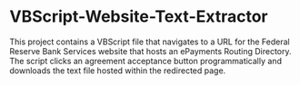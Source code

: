 # VBScript-Website-Text-Extractor
This project contains a VBScript file that navigates to a URL for the Federal Reserve Bank Services website that hosts an ePayments Routing Directory.  The script clicks an agreement acceptance button programmatically and downloads the text file hosted within the redirected page.
